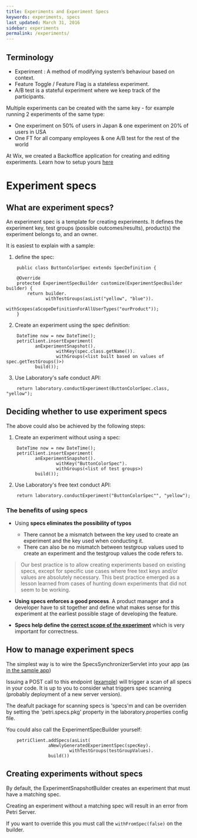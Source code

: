 ```yaml
---
title: Experiments and Experiment Specs
keywords: experiments, specs
last_updated: March 31, 2016
sidebar: experiments
permalink: /experiments/
---
```


## Terminology

- Experiment : A method of modifying system’s behaviour based on context.
- Feature Toggle / Feature Flag is a stateless experiment.
- A/B test is a stateful experiment where we keep track of the participants.

Multiple experiments can be created with the same key - for example running 2 experiments of the same type:

- One experiment on 50% of users in Japan & one experiment on 20% of users in USA
- One FT for all company employees & one A/B test for the rest of the world

At Wix, we created a Backoffice application for creating and editing experiments. Learn how to setup yours [here]({{site.data.urls.creating_a_petri_backoffice_app.url}})

# Experiment specs

## What are experiment specs?
An experiment spec is a template for creating experiments. It defines the experiment key, test groups (possible outcomes/results), product(s) the experiment belongs to, and an owner.

It is easiest to explain with a sample:

1. define the spec:

```
    public class ButtonColorSpec extends SpecDefinition {

    @Override
    protected ExperimentSpecBuilder customize(ExperimentSpecBuilder builder) {
        return builder.
               withTestGroups(asList("yellow", "blue")).
               withScopes(aScopeDefinitionForAllUserTypes("ourProduct"));
    }
```

2. Create an experiment using the spec definition:

```
    DateTime now = new DateTime();
    petriClient.insertExperiment(
           anExperimentSnapshot().
                   withKey(spec.class.getName()).
                   withGroups(<list built based on values of spec.getTestGroups()>)
           build());
```

3. Use Laboratory's safe conduct API:

```
    return laboratory.conductExperiment(ButtonColorSpec.class, "yellow");
```


## Deciding whether to use experiment specs

The above could also be achieved by the following steps:

1. Create an experiment without using a spec:

```
    DateTime now = new DateTime();
    petriClient.insertExperiment(
           anExperimentSnapshot().
                   withKey("ButtonColorSpec").
                   withGroups(<list of test groups>)
           build());
```

2. Use Laboratory's free text conduct API:

``` 
    return laboratory.conductExperiment("ButtonColorSpec"", "yellow");
```

### The benefits of using specs

- Using **specs eliminates the possibility of typos**

  - There cannot be a mismatch between the key used to create an experiment and the key used when conducting it.
  - There can also be no mismatch between testgroup values used to create an experiment and the testgroup values the code refers to.

> Our best practice is to allow creating experiments based on existing specs, except for specific use cases where free text keys and/or values are absolutely necessary. This best practice emerged as a lesson learned from cases of hunting down experiments that did not seem to be working. 

- **Using specs enforces a good process**. A product manager and a developer have to sit together and define what makes sense for this experiment at the earliest possible stage of developing the feature.

- **Specs help define the [correct scope of the experiment](https://github.com/wix/petri/wiki/Registered-vs.-Non-Registered-Users)** which is very important for correctness. 



## How to manage experiment specs

The simplest way is to wire the SpecsSynchronizerServlet into your app (as [in the sample app](https://github.com/wix/petri/blob/master/sample-petri-app/src/main/webapp/WEB-INF/web.xml))

Issuing a POST call to this endpoint ([example](https://github.com/wix/petri/blob/2f63046f3204e9e116b867057ea99bd4d4da2d33/e2e-tests/src/test/java/com/wixpress/common/petri/e2e/PetriE2eTest.java#L100)) will trigger a scan of all specs in your code. 
It is up to you to consider what triggers spec scanning (probably deployment of a new server version).

The deafult package for scanning specs is 'specs'm and can be overriden by setting the 'petri.specs.pkg' property in the laboratory.properties config file.

You could also call the ExperimentSpecBuilder yourself:

```
    petriClient.addSpecs(asList(
                aNewlyGeneratedExperimentSpec(specKey).
                        withTestGroups(testGroupValues).
                build())
```

## Creating experiments without specs

By default, the ExperimentSnapshotBuilder creates an experiment that must have a matching spec.

Creating an experiment without a matching spec will result in an error from Petri Server.

If you want to override this you must call the ```withFromSpec(false)``` on the builder.
